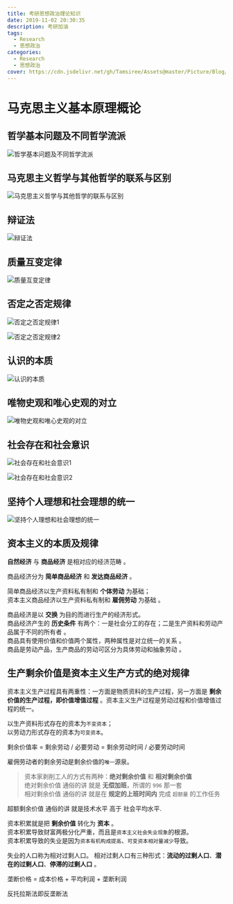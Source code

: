 ```yaml
---
title: 考研思想政治理论知识
date: 2019-11-02 20:30:35
description: 考研加油
tags:
  - Research
  - 思想政治
categories:
  - Research
  - 思想政治
cover: https://cdn.jsdelivr.net/gh/Tamsiree/Assets@master/Picture/Blog/Cover/t0153f7a6e7558f8414.jpg
---
```

# 马克思主义基本原理概论

## 哲学基本问题及不同哲学流派

![哲学基本问题及不同哲学流派](https://cdn.jsdelivr.net/gh/Tamsiree/Assets@master/Picture/Blog/Post/20191120182258.png)

## 马克思主义哲学与其他哲学的联系与区别
![马克思主义哲学与其他哲学的联系与区别](https://cdn.jsdelivr.net/gh/Tamsiree/Assets@master/Picture/Blog/Post/20191122231937.png)

## 辩证法
![辩证法](https://cdn.jsdelivr.net/gh/Tamsiree/Assets@master/Picture/Blog/Post/20191122232553.png)

## 质量互变定律
![质量互变定律](https://cdn.jsdelivr.net/gh/Tamsiree/Assets@master/Picture/Blog/Post/20191122232736.png)

## 否定之否定规律
![否定之否定规律1](https://cdn.jsdelivr.net/gh/Tamsiree/Assets@master/Picture/Blog/Post/20191122232927.png)

![否定之否定规律2](https://cdn.jsdelivr.net/gh/Tamsiree/Assets@master/Picture/Blog/Post/20191122233053.png)

## 认识的本质
![认识的本质](https://cdn.jsdelivr.net/gh/Tamsiree/Assets@master/Picture/Blog/Post/20191122233226.png)

## 唯物史观和唯心史观的对立
![唯物史观和唯心史观的对立](https://cdn.jsdelivr.net/gh/Tamsiree/Assets@master/Picture/Blog/Post/20191122233437.png)

## 社会存在和社会意识
![社会存在和社会意识1](https://cdn.jsdelivr.net/gh/Tamsiree/Assets@master/Picture/Blog/Post/20191122233825.png)

![社会存在和社会意识2](https://cdn.jsdelivr.net/gh/Tamsiree/Assets@master/Picture/Blog/Post/20191122233936.png)

## 坚持个人理想和社会理想的统一

![坚持个人理想和社会理想的统一](https://cdn.jsdelivr.net/gh/Tamsiree/Assets@master/Picture/Blog/Post/20191122235232.png)

## 资本主义的本质及规律
**自然经济** 与 **商品经济** 是相对应的经济范畴 。

商品经济分为 **简单商品经济** 和 **发达商品经济** 。

简单商品经济以生产资料私有制和 **个体劳动** 为基础；  
资本主义商品经济以生产资料私有制和 **雇佣劳动** 为基础 。

商品经济是以 **交换** 为目的而进行生产的经济形式。  
商品经济产生的 **历史条件** 有两个：一是社会分工的存在；二是生产资料和劳动产品属于不同的所有者 。  
商品具有使用价值和价值两个属性，两种属性是对立统一的关系 。  
商品是劳动产品，生产商品的劳动可区分为具体劳动和抽象劳动 。  

## 生产剩余价值是资本主义生产方式的绝对规律
资本主义生产过程具有两重性：一方面是物质资料的生产过程，另一方面是 **剩余价值的生产过程，即价值增值过程** 。资本主义生产过程是劳动过程和价值增值过程的统一。

以生产资料形式存在的资本为`不变资本`；  
以劳动力形式存在的资本为`可变资本`。

剩余价值率 = 剩余劳动 / 必要劳动 = 剩余劳动时间 / 必要劳动时间

雇佣劳动者的剩余劳动是剩余价值的`唯一`源泉。

> 资本家剥削工人的方式有两种：**绝对剩余价值** 和 **相对剩余价值**  
> 绝对剩余价值 通俗的讲 就是 **无偿加班**，所谓的 `996` 那一套  
> 相对剩余价值 通俗的讲 就是在 **规定的上班时间内** 完成 `超额量` 的工作任务  

超额剩余价值 通俗的讲 就是技术水平 高于 社会平均水平.

资本积累就是把 **剩余价值** 转化为 **资本** 。  
资本积累导致财富两极分化严重，而且是`资本主义社会失业现象`的根源。  
资本积累导致的失业是因为`资本有机构成提高`、`可变资本相对量减少`导致。

失业的人口称为相对过剩人口。
相对过剩人口有三种形式：**流动的过剩人口**、**潜在的过剩人口**、**停滞的过剩人口** 。

垄断价格 = 成本价格 + 平均利润 + 垄断利润 

反托拉斯法即反垄断法